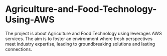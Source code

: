 # Agriculture-and-Food-Technology-Using-AWS
The project is about Agriculture and Food Technology using leverages AWS services. The aim is to foster an environment where fresh perspectives meet industry expertise, leading to groundbreaking solutions and lasting connections.
